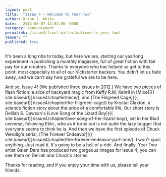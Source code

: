 ```yaml
---
layout: post
title:  "Issue 4 — Welcome to Year Two"
author: Brian J. White
date:   2013-08-07 12:01:00 -0500
category: announcement
permalink: /issue4/front-matter/welcome-to-year-two/
teaser: ""
published: true
---
```


It's been a long ride to today, but here we are, starting our yearlong experiment in publishing a monthly magazine, full of great fiction with fair pay for our creators. Thanks to everyone who has helped us get to this point, most especially to all of our Kickstarter backers. You didn't let us fade away, and we can't say how grateful we are to be here.

And so, Issue 4! (We published three issues in 2012.) We have two pieces of flash fiction: a slice of backyard magic from Keffy R.M. Kehrli in [Mice]({{ site.baseurl}}/issue4/chapter/mice/), and [The Filigreed Cage]({{ site.baseurl}}/issue4/chapter/the-filigreed-cage/) by Krystal Claxton, a science fiction story about the price of a comfortable life. Our short story is Delilah S. Dawson's [Love Song of the Lizard Boy]({{ site.baseurl}}/issue4/chapter/love-song-of-the-lizard-boy/), set in her Blud universe, following Eblic, who as it turns out is not quite the lazy bugger that everyone seems to think he is. And then we have the first episode of Chuck Wendig's serial, [The Forever Endeavor]({{ site.baseurl}}/issue4/chapter/the-forever-endeavor-part-one/). I won't spoil anything. Just read it. It's going to be a hell of a ride. And finally, Year Two artist Galen Dara has produced two gorgeous images for Issue 4; you can see them on Delilah and Chuck's stories.

Thanks for reading, and if you enjoy your time with us, please tell your friends.
